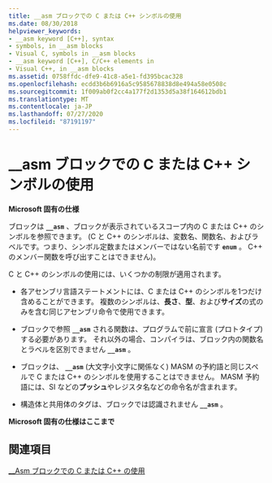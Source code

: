 ```yaml
---
title: __asm ブロックでの C または C++ シンボルの使用
ms.date: 08/30/2018
helpviewer_keywords:
- __asm keyword [C++], syntax
- symbols, in __asm blocks
- Visual C, symbols in __asm blocks
- __asm keyword [C++], C/C++ elements in
- Visual C++, in __asm blocks
ms.assetid: 0758ffdc-dfe9-41c8-a5e1-fd395bcac328
ms.openlocfilehash: ecdd3b6b6916a5c9585678838d8e494a58e0508c
ms.sourcegitcommit: 1f009ab0f2cc4a177f2d1353d5a38f164612bdb1
ms.translationtype: MT
ms.contentlocale: ja-JP
ms.lasthandoff: 07/27/2020
ms.locfileid: "87191197"
---
```

# <a name="using-c-or-c-symbols-in-__asm-blocks"></a>__asm ブロックでの C または C++ シンボルの使用

**Microsoft 固有の仕様**

ブロックは **`__asm`** 、ブロックが表示されているスコープ内の C または C++ のシンボルを参照できます。 (C と C++ のシンボルは、変数名、関数名、およびラベルです。つまり、シンボル定数またはメンバーではない名前です **`enum`** 。 C++ のメンバー関数を呼び出すことはできません)。

C と C++ のシンボルの使用には、いくつかの制限が適用されます。

- 各アセンブリ言語ステートメントには、C または C++ のシンボルを1つだけ含めることができます。 複数のシンボルは、**長さ**、**型**、および**サイズ**の式のみを含む同じアセンブリ命令で使用できます。

- ブロックで参照 **`__asm`** される関数は、プログラムで前に宣言 (プロトタイプ) する必要があります。 それ以外の場合、コンパイラは、ブロック内の関数名とラベルを区別できません **`__asm`** 。

- ブロックは、 **`__asm`** (大文字小文字に関係なく) MASM の予約語と同じスペルで C または C++ のシンボルを使用することはできません。 MASM 予約語には、SI などの**プッシュ**やレジスタ名などの命令名が含まれます。

- 構造体と共用体のタグは、ブロックでは認識されません **`__asm`** 。

**Microsoft 固有の仕様はここまで**

## <a name="see-also"></a>関連項目

[__Asm ブロックでの C または C++ の使用](../../assembler/inline/using-c-or-cpp-in-asm-blocks.md)<br/>
